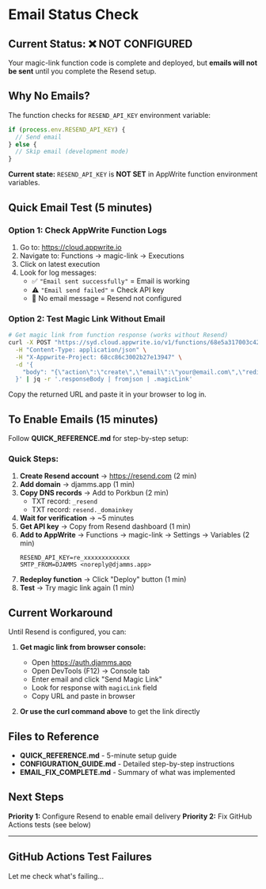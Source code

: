 # Email Status Check

## Current Status: ❌ NOT CONFIGURED

Your magic-link function code is complete and deployed, but **emails will not be sent** until you complete the Resend setup.

## Why No Emails?

The function checks for `RESEND_API_KEY` environment variable:

```javascript
if (process.env.RESEND_API_KEY) {
  // Send email
} else {
  // Skip email (development mode)
}
```

**Current state:** `RESEND_API_KEY` is **NOT SET** in AppWrite function environment variables.

## Quick Email Test (5 minutes)

### Option 1: Check AppWrite Function Logs

1. Go to: https://cloud.appwrite.io
2. Navigate to: Functions → magic-link → Executions
3. Click on latest execution
4. Look for log messages:
   - ✅ `"Email sent successfully"` = Email is working
   - ⚠️  `"Email send failed"` = Check API key
   - 🔕 No email message = Resend not configured

### Option 2: Test Magic Link Without Email

```bash
# Get magic link from function response (works without Resend)
curl -X POST "https://syd.cloud.appwrite.io/v1/functions/68e5a317003c42c8bb6a/executions" \
  -H "Content-Type: application/json" \
  -H "X-Appwrite-Project: 68cc86c3002b27e13947" \
  -d '{
    "body": "{\"action\":\"create\",\"email\":\"your@email.com\",\"redirectUrl\":\"https://auth.djamms.app/callback\"}"
  }' | jq -r '.responseBody | fromjson | .magicLink'
```

Copy the returned URL and paste it in your browser to log in.

## To Enable Emails (15 minutes)

Follow **QUICK_REFERENCE.md** for step-by-step setup:

### Quick Steps:
1. **Create Resend account** → https://resend.com (2 min)
2. **Add domain** → djamms.app (1 min)
3. **Copy DNS records** → Add to Porkbun (2 min)
   - TXT record: `_resend` 
   - TXT record: `resend._domainkey`
4. **Wait for verification** → ~5 minutes
5. **Get API key** → Copy from Resend dashboard (1 min)
6. **Add to AppWrite** → Functions → magic-link → Settings → Variables (2 min)
   ```
   RESEND_API_KEY=re_xxxxxxxxxxxxx
   SMTP_FROM=DJAMMS <noreply@djamms.app>
   ```
7. **Redeploy function** → Click "Deploy" button (1 min)
8. **Test** → Try magic link again (1 min)

## Current Workaround

Until Resend is configured, you can:

1. **Get magic link from browser console:**
   - Open https://auth.djamms.app
   - Open DevTools (F12) → Console tab
   - Enter email and click "Send Magic Link"
   - Look for response with `magicLink` field
   - Copy URL and paste in browser

2. **Or use the curl command above** to get the link directly

## Files to Reference

- **QUICK_REFERENCE.md** - 5-minute setup guide
- **CONFIGURATION_GUIDE.md** - Detailed step-by-step instructions
- **EMAIL_FIX_COMPLETE.md** - Summary of what was implemented

## Next Steps

**Priority 1:** Configure Resend to enable email delivery
**Priority 2:** Fix GitHub Actions tests (see below)

---

## GitHub Actions Test Failures

Let me check what's failing...

